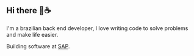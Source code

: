 ## Hi there 👋☕

I'm a brazilian back end developer, I love writing code to solve problems and make life easier.

Building software at [SAP](https://sap.com/).
